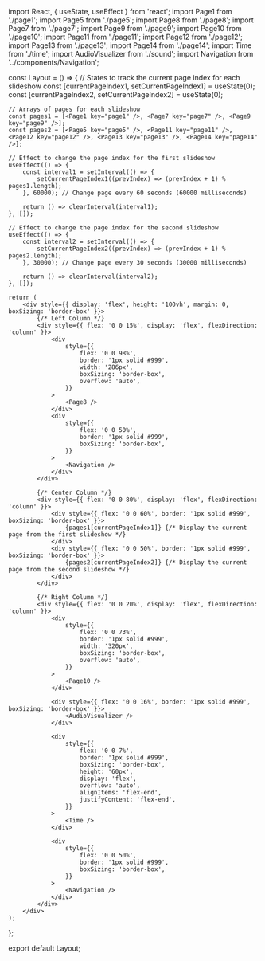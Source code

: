 import React, { useState, useEffect } from 'react';
import Page1 from './page1';
import Page5 from './page5';
import Page8 from './page8';
import Page7 from './page7';
import Page9 from './page9';
import Page10 from './page10';
import Page11 from './page11';
import Page12 from './page12';
import Page13 from './page13';
import Page14 from './page14';
import Time from './time';
import AudioVisualizer from './sound';
import Navigation from '../components/Navigation';

const Layout = () => {
    // States to track the current page index for each slideshow
    const [currentPageIndex1, setCurrentPageIndex1] = useState(0);
    const [currentPageIndex2, setCurrentPageIndex2] = useState(0);

    // Arrays of pages for each slideshow
    const pages1 = [<Page1 key="page1" />, <Page7 key="page7" />, <Page9 key="page9" />];
    const pages2 = [<Page5 key="page5" />, <Page11 key="page11" />, <Page12 key="page12" />, <Page13 key="page13" />, <Page14 key="page14" />];

    // Effect to change the page index for the first slideshow
    useEffect(() => {
        const interval1 = setInterval(() => {
            setCurrentPageIndex1((prevIndex) => (prevIndex + 1) % pages1.length);
        }, 60000); // Change page every 60 seconds (60000 milliseconds)

        return () => clearInterval(interval1);
    }, []);

    // Effect to change the page index for the second slideshow
    useEffect(() => {
        const interval2 = setInterval(() => {
            setCurrentPageIndex2((prevIndex) => (prevIndex + 1) % pages2.length);
        }, 30000); // Change page every 30 seconds (30000 milliseconds)

        return () => clearInterval(interval2);
    }, []);

    return (
        <div style={{ display: 'flex', height: '100vh', margin: 0, boxSizing: 'border-box' }}>
            {/* Left Column */}
            <div style={{ flex: '0 0 15%', display: 'flex', flexDirection: 'column' }}>
                <div
                    style={{
                        flex: '0 0 98%',
                        border: '1px solid #999',
                        width: '286px',
                        boxSizing: 'border-box',
                        overflow: 'auto',
                    }}
                >
                    <Page8 />
                </div>
                <div
                    style={{
                        flex: '0 0 50%',
                        border: '1px solid #999',
                        boxSizing: 'border-box',
                    }}
                >
                    <Navigation />
                </div>
            </div>

            {/* Center Column */}
            <div style={{ flex: '0 0 80%', display: 'flex', flexDirection: 'column' }}>
                <div style={{ flex: '0 0 60%', border: '1px solid #999', boxSizing: 'border-box' }}>
                    {pages1[currentPageIndex1]} {/* Display the current page from the first slideshow */}
                </div>
                <div style={{ flex: '0 0 50%', border: '1px solid #999', boxSizing: 'border-box' }}>
                    {pages2[currentPageIndex2]} {/* Display the current page from the second slideshow */}
                </div>
            </div>

            {/* Right Column */}
            <div style={{ flex: '0 0 20%', display: 'flex', flexDirection: 'column' }}>
                <div
                    style={{
                        flex: '0 0 73%',
                        border: '1px solid #999',
                        width: '320px',
                        boxSizing: 'border-box',
                        overflow: 'auto',
                    }}
                >
                    <Page10 />
                </div>

                <div style={{ flex: '0 0 16%', border: '1px solid #999', boxSizing: 'border-box' }}>
                    <AudioVisualizer />
                </div>

                <div
                    style={{
                        flex: '0 0 7%',
                        border: '1px solid #999',
                        boxSizing: 'border-box',
                        height: '60px',
                        display: 'flex',
                        overflow: 'auto',
                        alignItems: 'flex-end',
                        justifyContent: 'flex-end',
                    }}
                >
                    <Time />
                </div>

                <div
                    style={{
                        flex: '0 0 50%',
                        border: '1px solid #999',
                        boxSizing: 'border-box',
                    }}
                >
                    <Navigation />
                </div>
            </div>
        </div>
    );
};

export default Layout;
